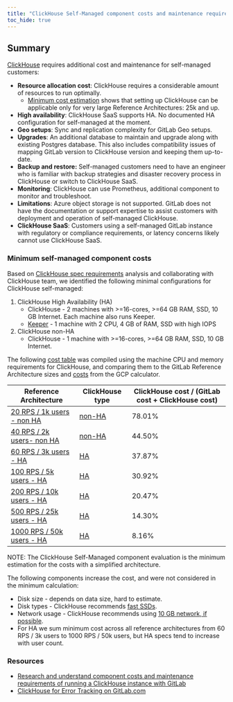 ```yaml
---
title: "ClickHouse Self-Managed component costs and maintenance requirements"
toc_hide: true
---
```


## Summary

[ClickHouse](https://clickhouse.com/) requires additional cost and maintenance for self-managed customers:

- **Resource allocation cost**: ClickHouse requires a considerable amount of resources to run optimally.
  - [Minimum cost estimation](#minimum-self-managed-component-costs) shows that setting up ClickHouse can be applicable only for very large Reference Architectures: 25k and up.
- **High availability**: ClickHouse SaaS supports HA. No documented HA configuration for self-managed at the moment.
- **Geo setups**: Sync and replication complexity for GitLab Geo setups.
- **Upgrades**: An additional database to maintain and upgrade along with existing Postgres database. This also includes compatibility issues of mapping GitLab version to ClickHouse version and keeping them up-to-date.
- **Backup and restore:** Self-managed customers need to have an engineer who is familiar with backup strategies and disaster recovery process in ClickHouse or switch to ClickHouse SaaS.
- **Monitoring**: ClickHouse can use Prometheus, additional component to monitor and troubleshoot.
- **Limitations**: Azure object storage is not supported. GitLab does not have the documentation or support expertise to assist customers with deployment and operation of self-managed ClickHouse.
- **ClickHouse SaaS**: Customers using a self-managed GitLab instance with regulatory or compliance requirements, or latency concerns likely cannot use ClickHouse SaaS.

### Minimum self-managed component costs

Based on [ClickHouse spec requirements](https://gitlab.com/gitlab-com/www-gitlab-com/-/issues/14384#note_1307456092) analysis
and collaborating with ClickHouse team, we identified the following minimal configurations for ClickHouse self-managed:

1. ClickHouse High Availability (HA)
    - ClickHouse - 2 machines with >=16-cores, >=64 GB RAM, SSD, 10 GB Internet. Each machine also runs Keeper.
    - [Keeper](https://clickhouse.com/docs/en/guides/sre/keeper/clickhouse-keeper) - 1 machine with 2 CPU, 4 GB of RAM, SSD with high IOPS
1. ClickHouse non-HA
    - ClickHouse - 1 machine with >=16-cores, >=64 GB RAM, SSD, 10 GB Internet.

The following [cost table](https://gitlab.com/gitlab-com/www-gitlab-com/-/issues/14384#note_1324085466) was compiled using the machine CPU and memory requirements for ClickHouse, and comparing them to the
GitLab Reference Architecture sizes and [costs](https://docs.gitlab.com/ee/administration/reference_architectures/index.html#cost-calculator-templates) from the GCP calculator.

| Reference Architecture  | ClickHouse type | ClickHouse cost / (GitLab cost + ClickHouse cost) |
|-------------|-----------------|-----------------------------------|
| [20 RPS / 1k users - non HA](https://cloud.google.com/products/calculator#id=a6d6a94a-c7dc-4c22-85c4-7c5747f272ed) | [non-HA](https://cloud.google.com/products/calculator#id=9af5359e-b155-451c-b090-5f0879bb591e)          | 78.01%                            |
| [40 RPS / 2k users- non HA](https://cloud.google.com/products/calculator#id=0d3aff1f-ea3d-43f9-aa59-df49d27c35ca) | [non-HA](https://cloud.google.com/products/calculator#id=9af5359e-b155-451c-b090-5f0879bb591e)          | 44.50%                            |
| [60 RPS / 3k users - HA](https://cloud.google.com/products/calculator/#id=15fc2bd9-5b1c-479d-bc46-d5ce096b8107)     | [HA](https://cloud.google.com/products/calculator#id=9909f5af-d41a-4da2-b8cc-a0347702a823)              | 37.87%                            |
| [100 RPS / 5k users - HA](https://cloud.google.com/products/calculator/#id=9a798136-53f2-4c35-be43-8e1e975a6663)     | [HA](https://cloud.google.com/products/calculator#id=9909f5af-d41a-4da2-b8cc-a0347702a823)              | 30.92%                           |
| [200 RPS / 10k users - HA](https://cloud.google.com/products/calculator#id=cbe61840-31a1-487f-88fa-631251c2fde5)   | [HA](https://cloud.google.com/products/calculator#id=9909f5af-d41a-4da2-b8cc-a0347702a823)              | 20.47%                            |
| [500 RPS / 25k users - HA](https://cloud.google.com/products/calculator#id=b4b8b587-508a-4433-adc8-dc506bbe924f)    | [HA](https://cloud.google.com/products/calculator#id=9909f5af-d41a-4da2-b8cc-a0347702a823)              | 14.30%                            |
| [1000 RPS / 50k users - HA](https://cloud.google.com/products/calculator/#id=48b4d817-d6cd-44b8-b069-0ba9a5d123ea)    | [HA](https://cloud.google.com/products/calculator#id=9909f5af-d41a-4da2-b8cc-a0347702a823)              | 8.16%                            |

NOTE:
The ClickHouse Self-Managed component evaluation is the minimum estimation for the costs
with a simplified architecture.

The following components increase the cost, and were not considered in the minimum calculation:

- Disk size - depends on data size, hard to estimate.
- Disk types - ClickHouse recommends [fast SSDs](https://clickhouse.com/docs/ru/operations/tips#storage-subsystem).
- Network usage - ClickHouse recommends using [10 GB network, if possible](https://clickhouse.com/docs/en/operations/tips#network).
- For HA we sum minimum cost across all reference architectures from 60 RPS / 3k users to 1000 RPS / 50k users, but HA specs tend to increase with user count.

### Resources

- [Research and understand component costs and maintenance requirements of running a ClickHouse instance with GitLab](https://gitlab.com/gitlab-com/www-gitlab-com/-/issues/14384)
- [ClickHouse for Error Tracking on GitLab.com](https://gitlab.com/gitlab-com/gl-infra/readiness/-/blob/master/library/database/clickhouse/index.md)
